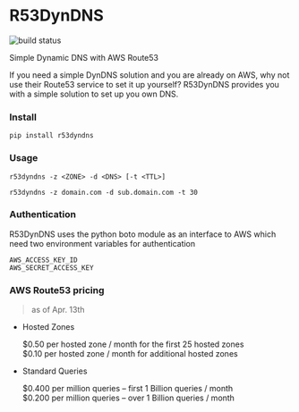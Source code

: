 
# R53DynDNS

![build status](https://travis-ci.org/dron22/r53dyndns.svg?branch=master)

Simple Dynamic DNS with AWS Route53

If you need a simple DynDNS solution and you are already on AWS, why not use
their Route53 service to set it up yourself? R53DynDNS provides you with a
simple solution to set up you own DNS.


### Install

    pip install r53dyndns


### Usage

    r53dyndns -z <ZONE> -d <DNS> [-t <TTL>]

    r53dyndns -z domain.com -d sub.domain.com -t 30


### Authentication

R53DynDNS uses the python boto module as an interface to AWS which need two
environment variables for authentication

    AWS_ACCESS_KEY_ID
    AWS_SECRET_ACCESS_KEY


### AWS Route53 pricing

> as of Apr. 13th

* Hosted Zones

    $0.50 per hosted zone / month for the first 25 hosted zones  
    $0.10 per hosted zone / month for additional hosted zones

* Standard Queries

    $0.400 per million queries – first 1 Billion queries / month  
    $0.200 per million queries – over 1 Billion queries / month


